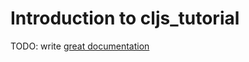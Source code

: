 # Introduction to cljs_tutorial

TODO: write [great documentation](http://jacobian.org/writing/what-to-write/)
